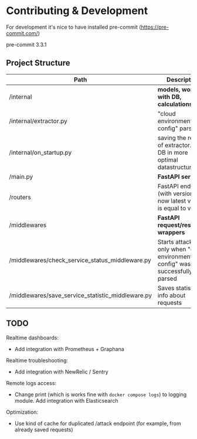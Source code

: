 # Contributing & Development

For development it's nice to have installed pre-commit (https://pre-commit.com/)

pre-commit 3.3.1

## Project Structure

Path | Description | Hint
--- | --- | ---
/internal | **models, work with DB, calculations** |
/internal/extractor.py | "cloud environment config" parsing |
/internal/on_startup.py | saving the result of extractor.py to DB in more optimal datastructures |
/main.py | **FastAPI server** |
/routers | FastAPI endpoints (with versions, but now latest version is equal to v1) |
/middlewares | **FastAPI request/response wrappers** |
/middlewares/check_service_status_middleware.py | Starts attacks only when "cloud environment config" was successfully parsed | Can be disabled by putting CHECK_SERVICE_STATUS=1 in .env
/middlewares/save_service_statistic_middleware.py | Saves statistic info about requests | Can be disabled by putting SAVE_SERVICE_STATISTIC=1 in .env


## TODO
Realtime dashboards:
- Add integration with Prometheus + Graphana

Realtime troubleshooting:
- Add integration with NewRelic / Sentry

Remote logs access:
- Change print (which is works fine with `docker compose logs`) to logging module. Add integration with Elasticsearch

Optimization:
- Use kind of cache for duplicated /attack endpoint (for example, from already saved requests)
